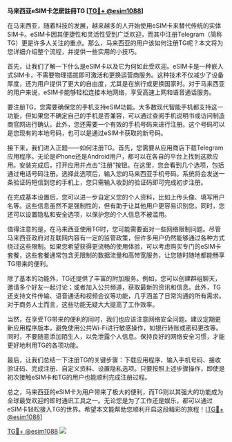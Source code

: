 **马来西亚eSIM卡怎麽註冊TG [[TG💪+ @esim1088](https://t.me/s/esim1088)]**

在马来西亚，随着科技的发展，越来越多的人开始使用eSIM卡来替代传统的实体SIM卡。eSIM卡因其便捷性和灵活性受到广泛欢迎，而其中注册Telegram（简称TG）更是许多人关注的重点。那么，马来西亚的用户该如何注册TG呢？本文将为您详细介绍整个流程，并提供一些实用的小技巧。

首先，让我们了解一下什么是eSIM卡以及它为何如此受欢迎。eSIM卡是一种嵌入式SIM卡，不需要物理插拔即可激活和更换运营商服务。这种技术不仅减少了设备厚度，还为用户提供了更大的自由度，尤其是在旅行或更换国家时。对于马来西亚的用户来说，eSIM卡能够轻松连接本地网络，享受高速上网和语音通话服务。

要注册TG，您需要确保您的手机支持eSIM功能。大多数现代智能手机都支持这一功能，但如果您不确定自己的手机是否兼容，可以通过查阅手机说明书或访问制造商官网进行确认。此外，您还需要一个有效的手机号码来进行注册。这个号码可以是您现有的本地号码，也可以是通过eSIM卡获取的新号码。

接下来，我们进入正题——如何注册TG。首先，您需要从应用商店下载Telegram应用程序。无论是iPhone还是Android用户，都可以在各自的平台上找到这款应用。安装完成后，打开应用并点击“注册”按钮。在这里，您会看到几个选项，包括通过电话号码注册。选择此选项后，输入您的马来西亚手机号码。系统将会发送一条验证码短信到您的手机上，您只需输入收到的验证码即可完成初步注册。

在完成基本设置后，您可以进一步自定义您的个人资料，比如上传头像、填写用户名等。这些信息虽然不是强制性的，但有助于让其他用户更容易识别您。同时，您还可以设置隐私和安全选项，以保护您的个人信息不被滥用。

值得注意的是，在马来西亚使用TG时，您可能需要面对一些网络限制问题。尽管马来西亚政府对互联网内容有一定的监管政策，但许多用户仍然能够通过各种方式绕过这些限制。如果您希望获得更流畅的使用体验，可以考虑购买专门的eSIM卡套餐，这些套餐通常包含无限制的数据流量和高带宽服务，让您随时随地都能畅享TG带来的便利。

除了基本的功能外，TG还提供了丰富的附加服务。例如，您可以创建群组聊天，邀请多个好友一起讨论；或者加入公共频道，获取最新的资讯和信息。此外，TG还支持文件传输、语音通话和视频会议等功能，几乎涵盖了日常沟通的所有需求。对于商务人士而言，这些功能无疑大大提高了工作效率。

当然，在享受TG带来的便利的同时，我们也应该注意网络安全问题。建议定期更新应用程序版本，避免使用公共Wi-Fi进行敏感操作，如银行转账或密码更改等。同时，不要随意添加陌生人，以免泄露个人信息。保持良好的网络安全习惯，才能更好地利用TG的各项功能。

最后，让我们总结一下注册TG的关键步骤：下载应用程序、输入手机号码、接收验证码、完成注册、自定义资料、设置隐私选项。只要按照上述步骤操作，即使是初次接触eSIM卡和TG的用户也能顺利完成注册过程。

总之，马来西亚的eSIM卡为用户带来了极大的便利，而TG则以其强大的功能成为全球最受欢迎的即时通讯工具之一。无论您是为了工作还是娱乐，都可以通过eSIM卡轻松接入TG的世界。希望本文能帮助您顺利开启这段精彩的旅程！[[TG💪+ @esim1088](https://t.me/s/esim1088)]

[TG💪+ @esim1088](https://t.me/s/esim1088) ![](https://i.postimg.cc/4NQfJmqS/Snipaste-2025-05-13-00-14-12.png)